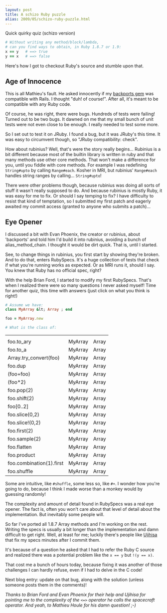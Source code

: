 ```yaml
---
layout: post
title: A schizo Ruby puzzle
alias: 2009/05/schizo-ruby-puzzle.html
---
```


Quick quirky quiz (schizo version)

``` ruby
# Without writing any method/block/lambda,
# can you find ways to obtain, in Ruby 1.8.7 or 1.9:
x == y   # ==> true
y == x   # ==> false
```

Here's how I got to checkout Ruby's source and stumble upon that.

## Age of Innocence

This is all Mathieu's fault. He asked innocently if my <a href="http://github.com/marcandre/backports">backports gem</a> was compatible with Rails. I thought "duh! of course!". After all, it's meant to be compatible with any Ruby code.

Of course, he was right, there were bugs. Hundreds of tests were failing! Turned out to be two bugs. It dawned on me that my small bunch of unit tests were not even close to be enough. I really needed to test some more.

So I set out to test it on JRuby. I found a bug, but it was JRuby's this time. It was easy to circumvent though, so "JRuby compatibility: check".

How about rubinius? Well, that's were the story really begins...
Rubinius is a bit different because most of the builtin library is written in ruby
and that many methods use other core methods. That won't make a difference for you,
until you fiddle with core methods. For example I was redefining `String#upto`
by calling `Range#each`. Kosher in MRI, but rubinius' `Range#each` handles string
ranges by calling... `String#upto`!

There were other problems though, because rubinius was doing all sorts of stuff it wasn't really supposed to do. And because rubinius is mostly Ruby, it was easy for me to fix. Or should I say temping to fix? I have difficulty to resist that kind of temptation, so I submitted my first patch and eagerly awaited my commit access (granted to anyone who submits a patch)...

## Eye Opener

I discussed a bit with Evan Phoenix, the creator or rubinius, about 'backports' and told him I'd build it into rubinius, avoiding a bunch of alias_method_chain. I thought it would be dirt quick. That is, until I started.

See, to change things in rubinius, you first start by showing they're broken. And to do that, enters RubySpecs. It's a huge collection of tests that check if what you're running works as expected. Or as MRI runs it, should I say. You knew that Ruby has no official spec, right?

With the help Brian Ford, I started to modify my first RubySpecs. That's when I realized there were so many questions I never asked myself! Time for another quiz, this time with answers (just click on what you think is right!)


``` ruby
# Assume we have:
class MyArray &lt; Array ; end

foo = MyArray.new

# What is the class of:
```

<table class="quizz"><tr><th></td><th colspan=2></tr>
<tr><td>foo.to_ary             </td><td class="q y">MyArray</td><td class="q x">Array</td></tr>
<tr><td>foo.to_a               </td><td class="q x">MyArray</td><td class="q y">Array</td></tr>
<tr><td>Array.try_convert(foo) </td><td class="q y">MyArray</td><td class="q x">Array</td></tr>
<tr><td>foo.dup                </td><td class="q y">MyArray</td><td class="q x">Array</td></tr>
<tr><td>(foo+foo)              </td><td class="q x">MyArray</td><td class="q y">Array</td></tr>
<tr><td>(foo*2)                </td><td class="q y">MyArray</td><td class="q x">Array</td></tr>
<tr><td>foo.pop(2)             </td><td class="q x">MyArray</td><td class="q y">Array</td></tr>
<tr><td>foo.shift(2)           </td><td class="q x">MyArray</td><td class="q y">Array</td></tr>
<tr><td>foo[0..2]              </td><td class="q y">MyArray</td><td class="q x">Array</td></tr>
<tr><td>foo.slice(0,2)         </td><td class="q y">MyArray</td><td class="q x">Array</td></tr>
<tr><td>foo.slice!(0,2)        </td><td class="q x">MyArray</td><td class="q y">Array</td></tr>
<tr><td>foo.first(2)           </td><td class="q x">MyArray</td><td class="q y">Array</td></tr>
<tr><td>foo.sample(2)          </td><td class="q x">MyArray</td><td class="q y">Array</td></tr>
<tr><td>foo.flatten            </td><td class="q y">MyArray</td><td class="q x">Array</td></tr>
<tr><td>foo.product            </td><td class="q x">MyArray</td><td class="q y">Array</td></tr>
<tr><td>foo.combination(1).first   </td><td class="q x">MyArray</td><td class="q y">Array</td></tr>
<tr><td>foo.shuffle            </td><td class="q y">MyArray</td><td class="q x">Array</td></tr>
</table>

Some are intuitive, like `#shuffle`, some less so, like `#+`. I wonder how you're going to do, because I think I made worse than a monkey would by guessing randomly!

The complexity and amount of detail found in RubySpecs was a real eye opener. The fact is, often you won't care about that level of detail about the implementation. But inevitably some people will.

So far I've ported all 1.8.7 Array methods and I'm working on the rest. Writing the specs is usually a bit longer than the implementation and damn difficult to get right. Well, at least for me; luckily there's people like <a href="http://github.com/ujihisa">Ujihisa</a> that fix my specs minutes after I commit them.

It's because of a question he asked that I had to refer the Ruby C source and realized there was a potential problem like the `x == y` but `!(y == x)`.

That cost me a bunch of hours today, because fixing it was another of those challenges I can hardly refuse, even if I had to delve in the C code!

Next blog entry: update on that bug, along with the solution (unless someone posts them in the comments)!

<i>Thanks to Brian Ford and Evan Phoenix for their help and Ujihisa for pointing me to the complexity of the `<=>` operator he calls the spacecraft operator. And yeah, to Mathieu Houle for his damn question! ;-)</i>

